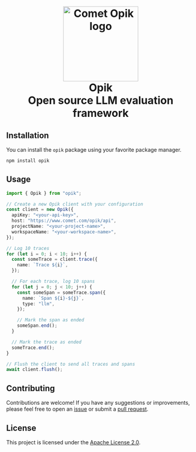 <h1 align="center" style="border-bottom: none">
    <div>
        <a href="https://www.comet.com/site/products/opik/?from=llm&utm_source=opik&utm_medium=github&utm_content=header_img&utm_campaign=opik"><picture>
            <source media="(prefers-color-scheme: dark)" srcset="/apps/opik-documentation/documentation/static/img/logo-dark-mode.svg">
            <source media="(prefers-color-scheme: light)" srcset="https://github.com/comet-ml/opik/blob/HEAD/apps/opik-documentation/documentation/static/img/opik-logo.svg">
            <img alt="Comet Opik logo" src="https://github.com/comet-ml/opik/blob/HEAD/apps/opik-documentation/documentation/static/img/opik-logo.svg" width="200" />
        </picture></a>
        <br>
        Opik
    </div>
    Open source LLM evaluation framework<br>
</h1>

## Installation

You can install the `opik` package using your favorite package manager.

```bash
npm install opik
```

## Usage

```typescript
import { Opik } from "opik";

// Create a new Opik client with your configuration
const client = new Opik({
  apiKey: "<your-api-key>",
  host: "https://www.comet.com/opik/api",
  projectName: "<your-project-name>",
  workspaceName: "<your-workspace-name>",
});

// Log 10 traces
for (let i = 0; i < 10; i++) {
  const someTrace = client.trace({
    name: `Trace ${i}`,
  });

  // For each trace, log 10 spans
  for (let j = 0; j < 10; j++) {
    const someSpan = someTrace.span({
      name: `Span ${i}-${j}`,
      type: "llm",
    });

    // Mark the span as ended
    someSpan.end();
  }

  // Mark the trace as ended
  someTrace.end();
}

// Flush the client to send all traces and spans
await client.flush();
```

## Contributing

Contributions are welcome! If you have any suggestions or improvements, please feel free to open an [issue](https://github.com/comet-ml/opik/issues) or submit a [pull request](https://github.com/comet-ml/opik/pulls).

## License

This project is licensed under the [Apache License 2.0](https://github.com/comet-ml/opik/blob/main/LICENSE).

